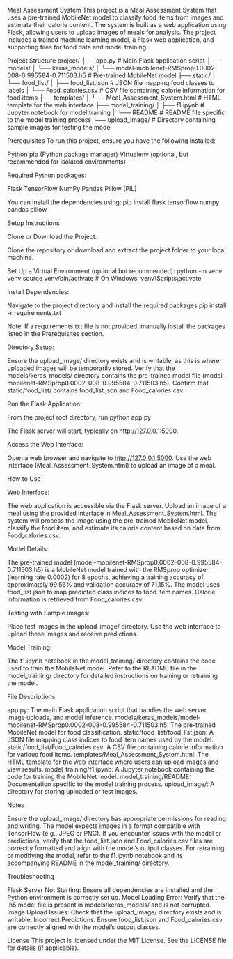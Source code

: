 Meal Assessment System
This project is a Meal Assessment System that uses a pre-trained MobileNet model to classify food items from images and estimate their calorie content. The system is built as a web application using Flask, allowing users to upload images of meals for analysis. The project includes a trained machine learning model, a Flask web application, and supporting files for food data and model training.

Project Structure
project/
├── app.py                          # Main Flask application script
├── models/
│   └── keras_models/
│       └── model-mobilenet-RMSprop0.0002-008-0.995584-0.711503.h5  # Pre-trained MobileNet model
├── static/
│   └── food_list/
│       ├── food_list.json       # JSON file mapping food classes to labels
│       └── Food_calories.csv   # CSV file containing calorie information for food items
├── templates/
│   └── Meal_Assessment_System.html  # HTML template for the web interface
├── model_training/
│   ├── f1.ipynb                 # Jupyter notebook for model training
│   └── README                  # README file specific to the model training process
├── upload_image/                   # Directory containing sample images for testing the model

Prerequisites
To run this project, ensure you have the following installed:

Python 
pip (Python package manager)
Virtualenv (optional, but recommended for isolated environments)

Required Python packages:

Flask
TensorFlow
NumPy
Pandas
Pillow (PIL)

You can install the dependencies using:
pip install flask tensorflow numpy pandas pillow

Setup Instructions

Clone or Download the Project:

Clone the repository or download and extract the project folder to your local machine.


Set Up a Virtual Environment (optional but recommended):
python -m venv venv
source venv/bin/activate  # On Windows: venv\Scripts\activate


Install Dependencies:

Navigate to the project directory and install the required packages:pip install -r requirements.txt

Note: If a requirements.txt file is not provided, manually install the packages listed in the Prerequisites section.


Directory Setup:

Ensure the upload_image/ directory exists and is writable, as this is where uploaded images will be temporarily stored.
Verify that the models/keras_models/ directory contains the pre-trained model file (model-mobilenet-RMSprop0.0002-008-0.995584-0.711503.h5).
Confirm that static/food_list/ contains food_list.json and Food_calories.csv.


Run the Flask Application:

From the project root directory, run:python app.py


The Flask server will start, typically on http://127.0.0.1:5000.


Access the Web Interface:

Open a web browser and navigate to http://127.0.0.1:5000.
Use the web interface (Meal_Assessment_System.html) to upload an image of a meal.



How to Use

Web Interface:

The web application is accessible via the Flask server.
Upload an image of a meal using the provided interface in Meal_Assessment_System.html.
The system will process the image using the pre-trained MobileNet model, classify the food item, and estimate its calorie content based on data from Food_calories.csv.


Model Details:

The pre-trained model (model-mobilenet-RMSprop0.0002-008-0.995584-0.711503.h5) is a MobileNet model trained with the RMSprop optimizer (learning rate 0.0002) for 8 epochs, achieving a training accuracy of approximately 99.56% and validation accuracy of 71.15%.
The model uses food_list.json to map predicted class indices to food item names.
Calorie information is retrieved from Food_calories.csv.


Testing with Sample Images:

Place test images in the upload_image/ directory.
Use the web interface to upload these images and receive predictions.


Model Training:

The f1.ipynb notebook in the model_training/ directory contains the code used to train the MobileNet model.
Refer to the README file in the model_training/ directory for detailed instructions on training or retraining the model.



File Descriptions

app.py: The main Flask application script that handles the web server, image uploads, and model inference.
models/keras_models/model-mobilenet-RMSprop0.0002-008-0.995584-0.711503.h5: The pre-trained MobileNet model for food classification.
static/food_list/food_list.json: A JSON file mapping class indices to food item names used by the model.
static/food_list/Food_calories.csv: A CSV file containing calorie information for various food items.
templates/Meal_Assessment_System.html: The HTML template for the web interface where users can upload images and view results.
model_training/f1.ipynb: A Jupyter notebook containing the code for training the MobileNet model.
model_training/README: Documentation specific to the model training process.
upload_image/: A directory for storing uploaded or test images.

Notes

Ensure the upload_image/ directory has appropriate permissions for reading and writing.
The model expects images in a format compatible with TensorFlow (e.g., JPEG or PNG).
If you encounter issues with the model or predictions, verify that the food_list.json and Food_calories.csv files are correctly formatted and align with the model’s output classes.
For retraining or modifying the model, refer to the f1.ipynb notebook and its accompanying README in the model_training/ directory.

Troubleshooting

Flask Server Not Starting: Ensure all dependencies are installed and the Python environment is correctly set up.
Model Loading Error: Verify that the .h5 model file is present in models/keras_models/ and is not corrupted.
Image Upload Issues: Check that the upload_image/ directory exists and is writable.
Incorrect Predictions: Ensure food_list.json and Food_calories.csv are correctly aligned with the model’s output classes.

License
This project is licensed under the MIT License. See the LICENSE file for details (if applicable).